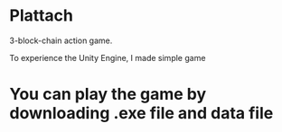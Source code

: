 # Plattach
3-block-chain action game.

To experience the Unity Engine, I made simple game

# You can play the game by downloading .exe file and data file

